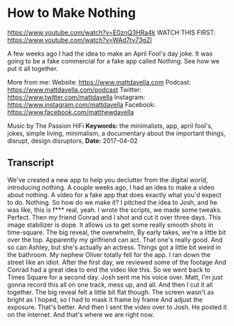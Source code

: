 # How to Make Nothing
https://www.youtube.com/watch?v=E0znQ3HRa4k
WATCH THIS FIRST:  https://www.youtube.com/watch?v=WAd7ty73gZI

A few weeks ago I had the idea to make an April Fool's day joke. It was going to be a fake commercial for a fake app called Nothing. See how we put it all together.

More from me:
Website:  https://www.mattdavella.com
Podcast:  https://www.mattdavella.com/podcast
Twitter: https://www.twitter.com/mattdavella
Instagram: https://www.instagram.com/mattdavella
Facebook: https://www.facebook.com/matthewdavella

Music by The Passion HiFi
**Keywords:** the minimalists, app, april fool's, jokes, simple living, minimalism, a documentary about the important things, disrupt, design disruptors, 
**Date:** 2017-04-02

## Transcript
 We've created a new app to help you declutter from the digital world, introducing nothing. A couple weeks ago, I had an idea to make a video about nothing. A video for a fake app that does exactly what you'd expect to do. Nothing. So how do we make it? I pitched the idea to Josh, and he was like, this is f*** real, yeah. I wrote the scripts, we made some tweaks. Perfect. Then my friend Conrad and I shot and cut it over three days. This image stabilizer is dope. It allows us to get some really smooth shots in time-square. The big reveal, the overwhelm, By early takes, we're a little bit over the top. Apparently my girlfriend can act. That one's really good. And so can Ashley, but she's actually an actress. Things got a little bit weird in the bathroom. My nephew Oliver totally fell for the app. I ran down the street like an idiot. After the first day, we reviewed some of the footage And Conrad had a great idea to end the video like this. So we went back to Times Square for a second day. Josh sent me his voice over. Matt, I'm just gonna record this all on one track, mess up, and all. And then I cut it all together. The big reveal felt a little bit flat though. The screen wasn't as bright as I hoped, so I had to mask it frame by frame And adjust the exposure. That's better. And then I sent the video over to Josh. He posted it on the internet. And that's where we are right now.
